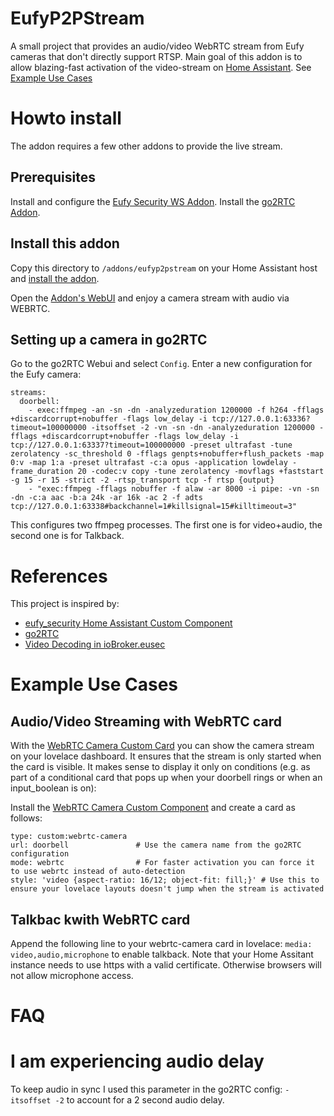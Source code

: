 # EufyP2PStream
A small project that provides an audio/video WebRTC stream from Eufy cameras that don't directly support RTSP.
Main goal of this addon is to allow blazing-fast activation of the video-stream on [Home Assistant](https://www.home-assistant.io). See [Example Use Cases](#example-use-cases)

# Howto install
The addon requires a few other addons to provide the live stream.

## Prerequisites
Install and configure the [Eufy Security WS Addon](https://github.com/bropat/hassio-eufy-security-ws).
Install the [go2RTC Addon](https://github.com/AlexxIT/go2rtc).

## Install this addon
Copy this directory to `/addons/eufyp2pstream` on your Home Assistant host and [install the addon](https://my.home-assistant.io/redirect/supervisor_addon/?addon=local_eufyp2pstream).

Open the [Addon's WebUI](https://my.home-assistant.io/redirect/supervisor_ingress/?addon=local_eufyp2pstream) and enjoy a camera stream with audio via WEBRTC.

## Setting up a camera in go2RTC

Go to the go2RTC Webui and select `Config`. Enter a new configuration for the Eufy camera:
```
streams:
  doorbell:
    - exec:ffmpeg -an -sn -dn -analyzeduration 1200000 -f h264 -fflags +discardcorrupt+nobuffer -flags low_delay -i tcp://127.0.0.1:63336?timeout=100000000 -itsoffset -2 -vn -sn -dn -analyzeduration 1200000 -fflags +discardcorrupt+nobuffer -flags low_delay -i tcp://127.0.0.1:63337?timeout=100000000 -preset ultrafast -tune zerolatency -sc_threshold 0 -fflags genpts+nobuffer+flush_packets -map 0:v -map 1:a -preset ultrafast -c:a opus -application lowdelay -frame_duration 20 -codec:v copy -tune zerolatency -movflags +faststart -g 15 -r 15 -strict -2 -rtsp_transport tcp -f rtsp {output}
    - "exec:ffmpeg -fflags nobuffer -f alaw -ar 8000 -i pipe: -vn -sn -dn -c:a aac -b:a 24k -ar 16k -ac 2 -f adts tcp://127.0.0.1:63338#backchannel=1#killsignal=15#killtimeout=3"
```
This configures two ffmpeg processes. The first one is for video+audio, the second one is for Talkback.

# References
This project is inspired by:

- [eufy_security Home Assistant Custom Component](https://github.com/fuatakgun/eufy_security)
- [go2RTC](https://github.com/AlexxIT/go2rtc)
- [Video Decoding in ioBroker.eusec](https://github.com/bropat/ioBroker.eusec/blob/0a15e1d125f4fd00144af66d57d8d738140ea619/src/lib/eufy-security/video.ts#L14-L65
)

# Example Use Cases

## Audio/Video Streaming with WebRTC card
With the [WebRTC Camera Custom Card](https://github.com/AlexxIT/WebRTC) you can show the camera stream on your lovelace dashboard. It ensures that the stream is only started when the card is visible. It makes sense to display it only on conditions (e.g. as part of a conditional card that pops up when your doorbell rings or when an input_boolean is on):

Install the [WebRTC Camera Custom Component](https://github.com/AlexxIT/WebRTC) and create a card as follows:

```
type: custom:webrtc-camera
url: doorbell               # Use the camera name from the go2RTC configuration
mode: webrtc                # For faster activation you can force it to use webrtc instead of auto-detection
style: 'video {aspect-ratio: 16/12; object-fit: fill;}' # Use this to ensure your lovelace layouts doesn't jump when the stream is activated 
```

## Talkbac kwith WebRTC card
Append the following line to your webrtc-camera card in lovelace: `media: video,audio,microphone` to enable talkback. Note that your Home Assitant instance needs to use https with a valid certificate. Otherwise browsers will not allow microphone access.

# FAQ

# I am experiencing audio delay
To keep audio in sync I used this parameter in the go2RTC config: `-itsoffset -2` to account for a 2 second audio delay.

